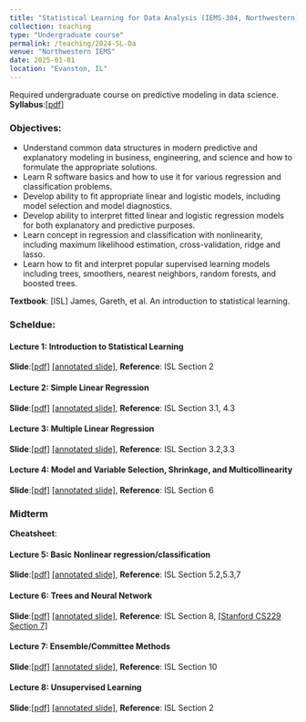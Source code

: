 ```yaml
---
title: "Statistical Learning for Data Analysis (IEMS-304, Northwestern)"
collection: teaching
type: "Undergraduate course"
permalink: /teaching/2024-SL-Da
venue: "Northwestern IEMS"
date: 2025-01-01
location: "Evanston, IL"
---
```



Required undergraduate course on predictive modeling in data science. **Syllabus**:[[pdf]](https://2prime.github.io/files/IEMS304/SyllabusIEMS304.pdf)


### Objectives:

- Understand common data structures in modern predictive and explanatory modeling in business, engineering, and science and how to formulate the appropriate solutions.
- Learn R software basics and how to use it for various regression and classification problems.
- Develop ability to fit appropriate linear and logistic models, including model selection and model diagnostics.
- Develop ability to interpret fitted linear and logistic regression models for both explanatory and predictive purposes.
- Learn concept in regression and classification with nonlinearity, including maximum likelihood estimation, cross-validation, ridge and lasso.
- Learn how to fit and interpret popular supervised learning models including trees, smoothers, nearest neighbors, random forests, and boosted trees.

**Textbook**: [ISL] James, Gareth, et al. An introduction to statistical learning.

### Scheldue:
####  Lecture 1: Introduction to Statistical Learning
**Slide**:[[pdf]]() [[annotated slide]](), **Reference**: ISL Section 2

####  Lecture 2: Simple Linear Regression
**Slide**:[[pdf]]() [[annotated slide]](), **Reference**: ISL Section 3.1, 4.3

####  Lecture 3: Multiple Linear Regression
**Slide**:[[pdf]]() [[annotated slide]](), **Reference**: ISL Section 3.2,3.3

####  Lecture 4: Model and Variable Selection, Shrinkage, and Multicollinearity
**Slide**:[[pdf]]() [[annotated slide]](), **Reference**: ISL Section 6

### Midterm
**Cheatsheet**:

####  Lecture 5: Basic Nonlinear regression/classification
**Slide**:[[pdf]]() [[annotated slide]](), **Reference**: ISL Section 5.2,5.3,7

####  Lecture 6: Trees and Neural Network
**Slide**:[[pdf]]() [[annotated slide]](), **Reference**: ISL Section 8, [[Stanford CS229 Section 7]](https://cs229.stanford.edu/main_notes.pdf)

####  Lecture 7: Ensemble/Committee Methods
**Slide**:[[pdf]]() [[annotated slide]](), **Reference**: ISL Section 10

####  Lecture 8: Unsupervised Learning
**Slide**:[[pdf]]() [[annotated slide]](), **Reference**: ISL Section 2
